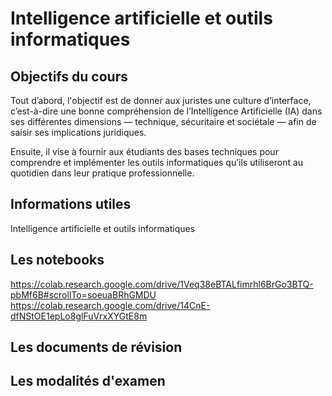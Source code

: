 # Intelligence artificielle et outils informatiques

## Objectifs du cours 
Tout d’abord, l'objectif est de donner aux juristes une culture d’interface, c’est-à-dire une bonne compréhension de l’Intelligence Artificielle (IA) dans ses différentes dimensions — technique, sécuritaire et sociétale — afin de saisir ses implications juridiques.

Ensuite, il vise à fournir aux étudiants des bases techniques pour comprendre et implémenter les outils informatiques qu’ils utiliseront au quotidien dans leur pratique professionnelle.
## Informations utiles
Intelligence artificielle et outils informatiques

## Les notebooks
https://colab.research.google.com/drive/1Veq38eBTALfimrhl6BrGo3BTQ-pbMf6B#scrollTo=soeuaBRhGMDU 
https://colab.research.google.com/drive/14CnE-dfNStOE1epLo8glFuVrxXYGtE8m 

## Les documents de révision
## Les modalités d'examen


